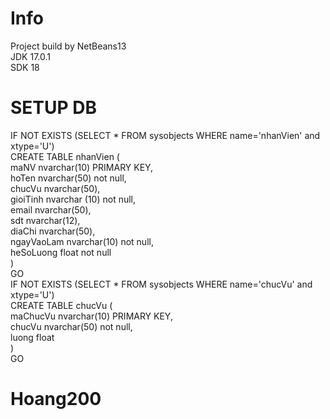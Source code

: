 # Info
Project build by NetBeans13  
JDK 17.0.1  
SDK 18  
# SETUP DB
IF NOT EXISTS (SELECT * FROM sysobjects WHERE name='nhanVien' and xtype='U')  
CREATE TABLE nhanVien (  
maNV nvarchar(10) PRIMARY KEY,  
hoTen nvarchar(50) not null,  
chucVu nvarchar(50),  
gioiTinh nvarchar (10) not null,  
email nvarchar(50),  
sdt nvarchar(12),  
diaChi nvarchar(50),  
ngayVaoLam nvarchar(10) not null,  
heSoLuong float not null  
)  
GO  
IF NOT EXISTS (SELECT * FROM sysobjects WHERE name='chucVu' and xtype='U')  
CREATE TABLE chucVu (  
maChucVu nvarchar(10) PRIMARY KEY,  
chucVu nvarchar(50) not null,  
luong float  
)  
GO  
# Hoang200
